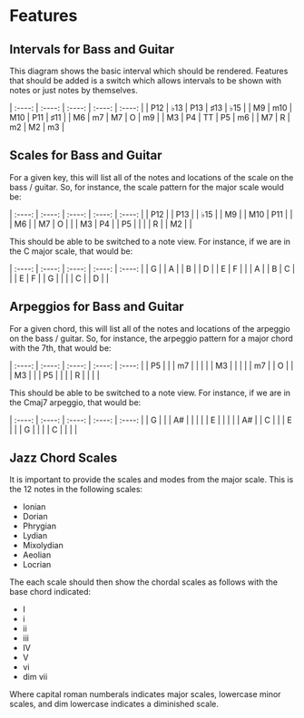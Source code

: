 # Features

## Intervals for Bass and Guitar

This diagram shows the basic interval which should be rendered.
Features that should be added is a switch which allows intervals to be shown with notes or just notes by themselves.

| :----: | :----: | :----: | :----: | :----: |
|   P12  |   ♭13  |   P13  |   ♯13  |   ♭15  |
|   M9   |   m10  |   M10  |   P11  |   ♯11  |
|   M6   |   m7   |   M7   |   O    |   m9   |
|   M3   |   P4   |   TT   |   P5   |   m6   |
|   M7   |   R    |   m2   |   M2   |   m3   |


## Scales for Bass and Guitar

For a given key, this will list all of the notes and locations of the scale on the bass / guitar.
So, for instance, the scale pattern for the major scale would be:


| :----: | :----: | :----: | :----: | :----: |
|   P12  |        |   P13  |        |   ♭15  |
|   M9   |        |   M10  |   P11  |        |
|   M6   |        |   M7   |   O    |        |
|   M3   |   P4   |        |   P5   |        |
|        |   R    |        |   M2   |        |

This should be able to be switched to a note view. For instance, if we are in the C major scale, that would be:

| :----: | :----: | :----: | :----: | :----: |
|   G    |        |   A    |        |   B    |
|   D    |        |   E    |   F    |        |
|   A    |        |   B    |   C    |        |
|   E    |   F    |        |   G    |        |
|        |   C    |        |   D    |        |


## Arpeggios for Bass and Guitar

For a given chord, this will list all of the notes and locations of the arpeggio on the bass / guitar.
So, for instance, the arpeggio pattern for a major chord with the 7th, that would be:


| :----: | :----: | :----: | :----: | :----: |
|   P5   |        |        |   m7   |        |
|        |        |   M3   |        |        |
|        |   m7   |        |   O    |        |
|   M3   |        |        |   P5   |        |
|        |   R    |        |        |        |

This should be able to be switched to a note view. For instance, if we are in the Cmaj7 arpeggio, that would be:

| :----: | :----: | :----: | :----: | :----: |
|   G    |        |        |   A#   |        |
|        |        |   E    |        |        |
|        |   A#   |        |   C    |        |
|   E    |        |        |   G    |        |
|        |   C    |        |        |        |


## Jazz Chord Scales

It is important to provide the scales and modes from the major scale.
This is the 12 notes in the following scales:

- Ionian
- Dorian
- Phrygian
- Lydian
- Mixolydian
- Aeolian
- Locrian

The each scale should then show the chordal scales as follows with the base chord indicated:

- I
- i
- ii
- iii
- IV
- V
- vi
- dim vii

Where capital roman numberals indicates major scales, lowercase minor scales, and dim lowercase indicates a diminished scale.
